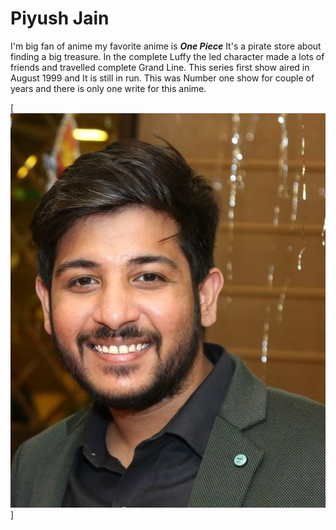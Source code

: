 # Piyush Jain

I'm big fan of anime my favorite anime is ***One Piece*** It's a pirate store about finding a big treasure. In the complete Luffy the led character made a lots of friends and travelled complete Grand Line. This series first show aired in August 1999 and It is still in run. This was Number one show for couple of years and there is only one write for this anime.

[<img src="Image/Piyush_Image.jpg">]
